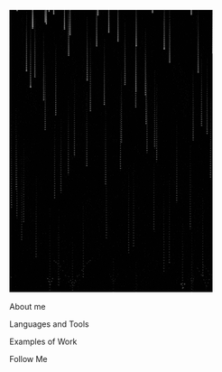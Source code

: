 [![Header](https://github.com/KIngGidra/KingGidra/blob/main/.idea/Assets/1pX9.gif)](https://dou.ua/users/igor-strelbitskii/)

About me
    
Languages and Tools

Examples of Work

Follow Me